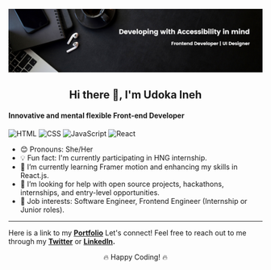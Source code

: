 ![My Image](github-banner.png)

## <h2 align="center">Hi there 👋, I'm Udoka Ineh</h2>

#### Innovative and mental flexible Front-end Developer
![HTML](https://img.shields.io/badge/HTML-5E5E5E?style=for-the-badge&logo=html5&logoColor=E34F26)
![CSS](https://img.shields.io/badge/CSS-5E5E5E?style=for-the-badge&logo=css3&logoColor=1572B6)
![JavaScript](https://img.shields.io/badge/JavaScript-5E5E5E?style=for-the-badge&logo=javascript&logoColor=F7DF1E)
![React](https://img.shields.io/badge/React-5E5E5E?style=for-the-badge&logo=react&logoColor=61DAFB)


- 😊 Pronouns: She/Her
- 💡 Fun fact: I'm currently participating in HNG internship.
- 🌱 I’m currently learning Framer motion and enhancing my skills in React.js.
- 🤔 I’m looking for help with open source projects, hackathons, internships, and entry-level opportunities.
- 💼 Job interests: Software Engineer, Frontend Engineer (Internship or Junior roles).

---

Here is a link to my **[Portfolio](https://udoka-inehs-portfolio.netlify.app/)**
Let's connect! Feel free to reach out to me through my **[Twitter](https://twitter.com/mag_daleneeee)** or **[LinkedIn](https://www.linkedin.com/in/udoka-ineh/).**


<p align="center">
  🔥 Happy Coding! 🔥
</p>
